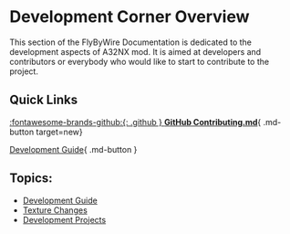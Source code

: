 # Development Corner Overview

This section of the FlyByWire Documentation is dedicated to the development aspects of A32NX mod. It is aimed at developers and contributors or everybody who would like to start to contribute to the project.

## Quick Links


[:fontawesome-brands-github:{: .github } **GitHub Contributing.md**](https://github.com/flybywiresim/a32nx/blob/master/.github/Contributing.md){ .md-button target=new}

[Development Guide](development-guide.md){ .md-button }

##  Topics:

- [Development Guide](development-guide.md)
- [Texture Changes](texture-changes.md)
- [Development Projects](development-projects/)
